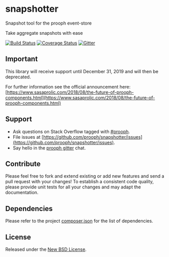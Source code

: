 # snapshotter

Snapshot tool for the prooph event-store

Take aggregate snapshots with ease

[![Build Status](https://travis-ci.org/prooph/snapshotter.svg?branch=master)](https://travis-ci.org/prooph/snapshotter)
[![Coverage Status](https://coveralls.io/repos/prooph/snapshotter/badge.svg?branch=master&service=github)](https://coveralls.io/github/prooph/snapshotter?branch=master)
[![Gitter](https://badges.gitter.im/Join%20Chat.svg)](https://gitter.im/prooph/improoph)

## Important

This library will receive support until December 31, 2019 and will then be deprecated.

For further information see the official announcement here: [https://www.sasaprolic.com/2018/08/the-future-of-prooph-components.html](https://www.sasaprolic.com/2018/08/the-future-of-prooph-components.html)

## Support

- Ask questions on Stack Overflow tagged with [#prooph](https://stackoverflow.com/questions/tagged/prooph).
- File issues at [https://github.com/prooph/snapshotter/issues](https://github.com/prooph/snapshotter/issues).
- Say hello in the [prooph gitter](https://gitter.im/prooph/improoph) chat.

## Contribute

Please feel free to fork and extend existing or add new features and send a pull request with your changes!
To establish a consistent code quality, please provide unit tests for all your changes and may adapt the documentation.

## Dependencies

Please refer to the project [composer.json](composer.json) for the list of dependencies.

## License

Released under the [New BSD License](LICENSE).

